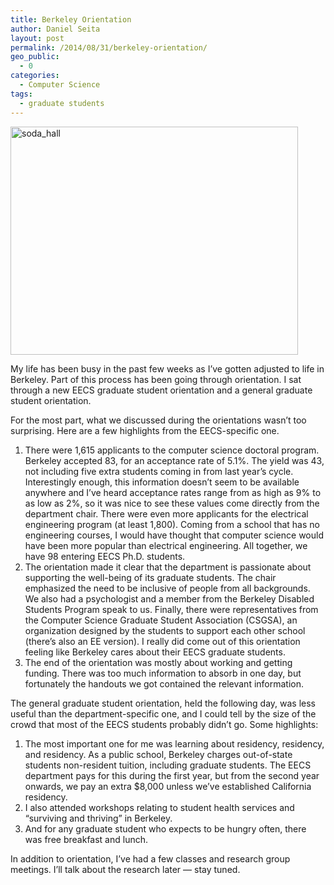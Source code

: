 ```yaml
---
title: Berkeley Orientation
author: Daniel Seita
layout: post
permalink: /2014/08/31/berkeley-orientation/
geo_public:
  - 0
categories:
  - Computer Science
tags:
  - graduate students
---
```

[<img class="aligncenter size-large wp-image-1969" src="http://seitad.files.wordpress.com/2014/08/soda_hall.jpg?w=460" alt="soda_hall" width="460" height="365" />][1]

My life has been busy in the past few weeks as I&#8217;ve gotten adjusted to life in Berkeley. Part
of this process has been going through orientation. I sat through a new EECS graduate student
orientation and a general graduate student orientation.

For the most part, what we discussed during the orientations wasn&#8217;t too surprising. Here are a few highlights from the EECS-specific one.

  1. There were 1,615 applicants to the computer science doctoral program. Berkeley accepted 83, for an acceptance rate of 5.1%. The yield was 43, not including five extra students coming in from last year&#8217;s cycle. Interestingly enough, this information doesn&#8217;t seem to be available anywhere and I&#8217;ve heard acceptance rates range from as high as 9% to as low as 2%, so it was nice to see these values come directly from the department chair. There were even more applicants for the electrical engineering program (at least 1,800). Coming from a school that has no engineering courses, I would have thought that computer science would have been more popular than electrical engineering. All together, we have 98 entering EECS Ph.D. students.
  2. The orientation made it clear that the department is passionate about supporting the well-being of its graduate students. The chair emphasized the need to be inclusive of people from all backgrounds. We also had a psychologist and a member from the Berkeley Disabled Students Program speak to us. Finally, there were representatives from the Computer Science Graduate Student Association (CSGSA), an organization designed by the students to support each other school (there&#8217;s also an EE version). I really did come out of this orientation feeling like Berkeley cares about their EECS graduate students.
  3. The end of the orientation was mostly about working and getting funding. There was too much information to absorb in one day, but fortunately the handouts we got contained the relevant information.

The general graduate student orientation, held the following day, was less useful than the department-specific one, and I could tell by the size of the crowd that most of the EECS students probably didn&#8217;t go. Some highlights:

  1. The most important one for me was learning about residency, residency, and residency. As a public school, Berkeley charges out-of-state students non-resident tuition, including graduate students. The EECS department pays for this during the first year, but from the second year onwards, we pay an extra $8,000 unless we&#8217;ve established California residency.
  2. I also attended workshops relating to student health services and &#8220;surviving and thriving&#8221; in Berkeley.
  3. And for any graduate student who expects to be hungry often, there was free breakfast and lunch.

In addition to orientation, I&#8217;ve had a few classes and research group meetings. I&#8217;ll talk about the research later &#8212; stay tuned.

 [1]: https://seitad.files.wordpress.com/2014/08/soda_hall.jpg
